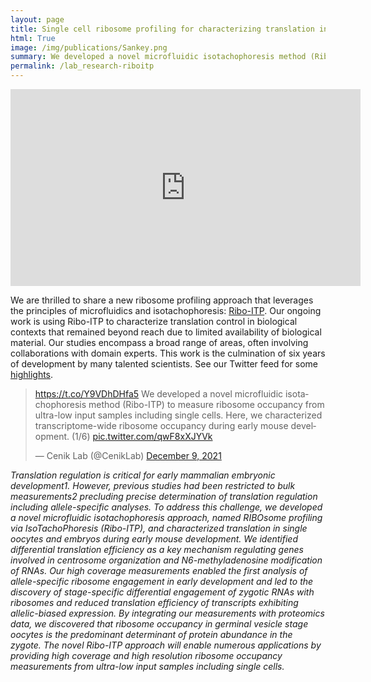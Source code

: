 ```yaml
---
layout: page
title: Single cell ribosome profiling for characterizing translation in development, cancer and immunology
html: True
image: /img/publications/Sankey.png
summary: We developed a novel microfluidic isotachophoresis method (Ribo-ITP) to measure ribosome occupancy from ultra-low input samples including single cells.
permalink: /lab_research-riboitp
---
```



<style type="text/css">
  /* body {
    background-color: #000000;
    font-color: #FFFFFF
  }
  p {
    color: #D0E0E8
  }
  h1 {
    color: #9BC3D5
  } */
</style>

<center>
  <!-- <h1> Single cell quantification of ribosome occupancy in early mouse development </h1> -->
</center>

<center>
<iframe width="560" height="315" src="https://www.youtube.com/embed/SSHRsWqrsdc?loop=1&autoplay=1" frameborder="0" allow="accelerometer; autoplay=1; clipboard-write; encrypted-media; gyroscope; picture-in-picture" allowfullscreen></iframe>
</center>


<p>
We are thrilled to share a new ribosome profiling approach that leverages the principles of microfluidics and isotachophoresis: <a href="https://www.nature.com/articles/s41586-023-06228-9">Ribo-ITP</a>. Our ongoing work is using Ribo-ITP to characterize translation control in biological contexts that remained beyond reach due to limited availability of biological material. Our studies encompass a broad range of areas, often involving collaborations with domain experts. This work is the culmination of six years of development by many talented scientists. See our Twitter feed for some <a href="https://twitter.com/CenikLab/status/1469077213295398919">highlights</a>. 
</p>

<blockquote class="twitter-tweet"><p lang="en" dir="ltr"><a href="https://t.co/Y9VDhDHfa5">https://t.co/Y9VDhDHfa5</a> We developed a novel microfluidic isotachophoresis method (Ribo-ITP) to measure ribosome occupancy from ultra-low input samples including single cells. Here, we characterized transcriptome-wide ribosome occupancy during early mouse development. (1/6) <a href="https://t.co/qwF8xXJYVk">pic.twitter.com/qwF8xXJYVk</a></p>&mdash; Cenik Lab (@CenikLab) <a href="https://twitter.com/CenikLab/status/1469077213295398919?ref_src=twsrc%5Etfw">December 9, 2021</a></blockquote> <script async src="https://platform.twitter.com/widgets.js" charset="utf-8"></script>

<p>
<i> 
Translation regulation is critical for early mammalian embryonic development1. However, previous studies had been restricted to bulk measurements2 precluding precise determination of translation regulation including allele-specific analyses. To address this challenge, we developed a novel microfluidic isotachophoresis approach, named RIBOsome profiling via IsoTachoPhoresis (Ribo-ITP), and characterized translation in single oocytes and embryos during early mouse development. We identified differential translation efficiency as a key mechanism regulating genes involved in centrosome organization and N6-methyladenosine modification of RNAs. Our high coverage measurements enabled the first analysis of allele-specific ribosome engagement in early development and led to the discovery of stage-specific differential engagement of zygotic RNAs with ribosomes and reduced translation efficiency of transcripts exhibiting allelic-biased expression. By integrating our measurements with proteomics data, we discovered that ribosome occupancy in germinal vesicle stage oocytes is the predominant determinant of protein abundance in the zygote. The novel Ribo-ITP approach will enable numerous applications by providing high coverage and high resolution ribosome occupancy measurements from ultra-low input samples including single cells.
</p>
